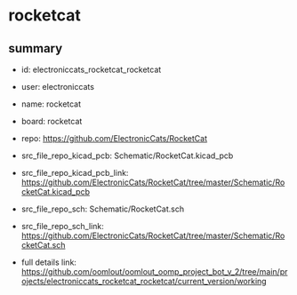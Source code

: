 # rocketcat
 
## summary 
* id: electroniccats_rocketcat_rocketcat
* user: electroniccats
* name: rocketcat
* board: rocketcat
* repo: https://github.com/ElectronicCats/RocketCat
* src_file_repo_kicad_pcb: Schematic/RocketCat.kicad_pcb
* src_file_repo_kicad_pcb_link: https://github.com/ElectronicCats/RocketCat/tree/master/Schematic/RocketCat.kicad_pcb


* src_file_repo_sch: Schematic/RocketCat.sch
* src_file_repo_sch_link: https://github.com/ElectronicCats/RocketCat/tree/master/Schematic/RocketCat.sch
* full details link: https://github.com/oomlout/oomlout_oomp_project_bot_v_2/tree/main/projects/electroniccats_rocketcat_rocketcat/current_version/working  







